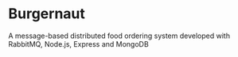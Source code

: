 # Burgernaut
A message-based distributed food ordering system developed with RabbitMQ, Node.js, Express and MongoDB

